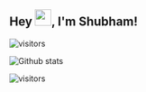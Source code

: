 ## Hey <img src="https://github.com/TheDudeThatCode/TheDudeThatCode/blob/master/Assets/Hi.gif" width="29px">, I'm Shubham!


![visitors](https://visitor-badge.laobi.icu/badge?page_id=page.id)

![Github stats](https://github-readme-stats.vercel.app/api?username=shubh22121)

 ![visitors](https://visitor-badge.laobi.icu/badge?page_id=page.id)
<!--
**shubh22121/shubh22121** is a ✨ _special_ ✨ repository because its `README.md` (this file) appears on your GitHub profile.

Here are some ideas to get you started:

- 🔭 I’m currently working on ...
- 🌱 I’m currently learning ...
- 👯 I’m looking to collaborate on ...
- 🤔 I’m looking for help with ...
- 💬 Ask me about ...
- 📫 How to reach me: ...
- 😄 Pronouns: ...
- ⚡ Fun fact: ...
-->
